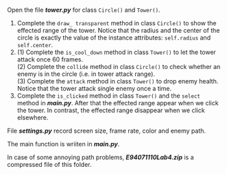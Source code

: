 Open the file __*tower.py*__ for class `Circle()` and `Tower()`.

1. Complete the `draw_ transparent` method in class `Circle()` to show the effected range of the tower. Notice that the radius and the center of the circle is exactly the value of the instance attributes: `self.radius` and `self.center`.  
2. (1) Complete the `is_cool_down` method in class `Tower()` to let the tower attack once 60 frames.  
   (2) Complete the `collide` method in class `Circle()` to check whether an enemy is in the circle (i.e. in tower attack range).  
   (3) Complete the `attack` method in class `Tower()` to drop enemy health. Notice that the tower attack single enemy once a time.
3. Complete the `is_clicked` method in class `Tower()` and the `select` method in __*main.py*__. After that the effected range appear when we click the tower. In contrast, the effected range disappear when we click elsewhere.  

File __*settings.py*__ record screen size, frame rate, color and enemy path.  

The main function is wriiten in __*main.py*__.  

In case of some annoying path problems, __*E94071110Lab4.zip*__ is a compressed file of this folder.
